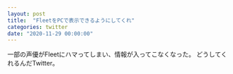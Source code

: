 ```yaml
---
layout: post
title:  "FleetをPCで表示できるようにしてくれ"
categories: twitter
date: "2020-11-29 00:00:00"
---
```


一部の声優がFleetにハマってしまい、情報が入ってこなくなった。
どうしてくれるんだTwitter。
